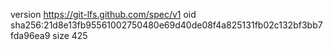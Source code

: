 version https://git-lfs.github.com/spec/v1
oid sha256:21d8e13fb95561002750480e69d40de08f4a825131fb02c132bf3bb7fda96ea9
size 425
